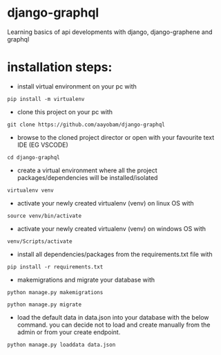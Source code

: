 # django-graphql
Learning basics of api developments with django, django-graphene and graphql
# installation steps:
- install virtual environment on your pc with
```
pip install -m virtualenv
```
- clone this project on your pc with
```
git clone https://github.com/aayobam/django-graphql
```
- browse to the cloned project director or open with your favourite text IDE (EG VSCODE)
```
cd django-graphql
```
- create a virtual environment where all the project packages/dependencies will be installed/isolated
```
virtualenv venv
```
- activate your newly created virtualenv (venv) on linux OS with
```
source venv/bin/activate
```
- activate your newly created virtualenv (venv) on windows OS with
```
venv/Scripts/activate
```
- install all dependencies/packages from the requirements.txt file with
```
pip install -r requirements.txt
```
- makemigrations  and migrate your database with
```
python manage.py makemigrations
```
```
python manage.py migrate
```
- load the default data in data.json into your database with the below command. you can decide not to load and create manually from the admin or from your create endpoint.
```
python manage.py loaddata data.json
```
